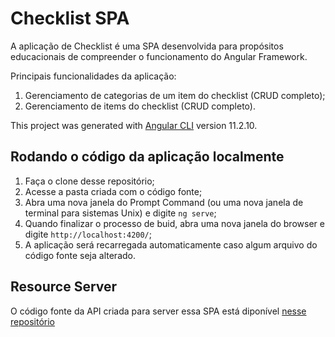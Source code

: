 # Checklist SPA

A aplicação de Checklist é uma SPA desenvolvida para propósitos educacionais de compreender o funcionamento do Angular Framework.

Principais funcionalidades da aplicação:

1. Gerenciamento de categorias de um item do checklist (CRUD completo);
2. Gerenciamento de items do checklist (CRUD completo).

This project was generated with [Angular CLI](https://github.com/angular/angular-cli) version 11.2.10.

## Rodando o código da aplicação localmente

1. Faça o clone desse repositório;
2. Acesse a pasta criada com o código fonte;
3. Abra uma nova janela do Prompt Command (ou uma nova janela de terminal para sistemas Unix) e digite `ng serve`;
4. Quando finalizar o processo de buid, abra uma nova janela do browser e digite `http://localhost:4200/`;
5. A aplicação será recarregada automaticamente caso algum arquivo do código fonte seja alterado.
   
## Resource Server

O código fonte da API criada para server essa SPA está diponível [nesse repositório](https://github.com/calazarin/checklist-api)
